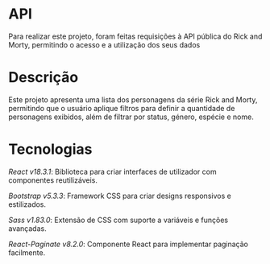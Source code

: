 # API
Para realizar este projeto, foram feitas requisições à API pública do Rick and Morty, permitindo o acesso e a utilização dos seus dados

# Descrição
Este projeto apresenta uma lista dos personagens da série Rick and Morty, permitindo que o usuário aplique filtros para definir a quantidade de personagens exibidos, além de filtrar por status, género, espécie e nome.

# Tecnologias

*React _v18.3.1_*: Biblioteca para criar interfaces de utilizador com componentes reutilizáveis.

*Bootstrap _v5.3.3_*: Framework CSS para criar designs responsivos e estilizados.

*Sass _v1.83.0_*: Extensão de CSS com suporte a variáveis e funções avançadas.

*React-Paginate _v8.2.0_*: Componente React para implementar paginação facilmente.

